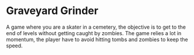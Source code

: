 # Graveyard Grinder
A game where you are a skater in a cemetery, the objective is to get to the end of levels without getting caught by zombies.
The game relies a lot in momentum, the player have to avoid hitting tombs and zombies to keep the speed.
